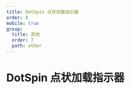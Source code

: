 ```yaml
---
title: DotSpin 点状加载指示器
order: 8
mobile: true
group:
  title: 其他
  order: 7
  path: other
---
```


# DotSpin 点状加载指示器

<code src="../demo/DotSpin.tsx"></code>
<API src="../src/DotSpin.tsx"></API>
